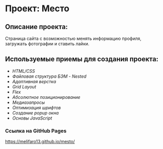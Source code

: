 # Проект: Место

## Описание проекта:
Страница сайта с возможностью менять информацию профиля, загружать фотографии и ставить лайки.

## Используемые приемы для создания проекта:
+ *HTML/CSS*
+ *Файловая структура БЭМ - Nested*
+ *Адаптивная верстка*
+ *Grid Layout*
+ *Flex*
+ *Абсолютное позиционирование*
+ *Медиазапросы*
+ *Оптимизация шрифтов*
+ *Создание popup окна*
+ *Основы JavaScript*

### Ссылка на GitHub Pages
https://melifaro13.github.io/mesto/
